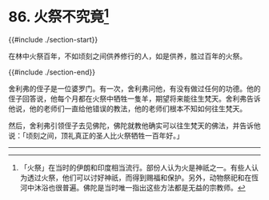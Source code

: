 # 86. 火祭不究竟[^1]
{{#include ./section-start}}

在林中火祭百年，不如顷刻之间供养修行的人，如是供养，胜过百年的火祭。

{{#include ./section-end}}

舍利弗的侄子是一位婆罗门。有一次，舍利弗问他，有没有做过任何的功德。他的侄子回答说，他每个月都在火祭中牺牲一隻羊，期望将来能往生梵天。舍利弗告诉他说，他的老师们一直给他错误的教法，他的老师们根本不知如何往生梵天。

然后，舍利弗引领侄子去见佛陀，佛陀就教他确实可以往生梵天的佛法，并告诉他说：「顷刻之间，顶礼真正的圣人比火祭牺牲一百年好。」


---



[^1]: 「火祭」在当时的伊朗和印度相当流行。部份人认为火是神祇之一。有些人认为透过火祭，他们可以讨好神祇，而得到赐福和保护。另外，动物祭祀和在恆河中沐浴也很普遍。佛陀是当时唯一指出这些方法都是无益的宗教师。

